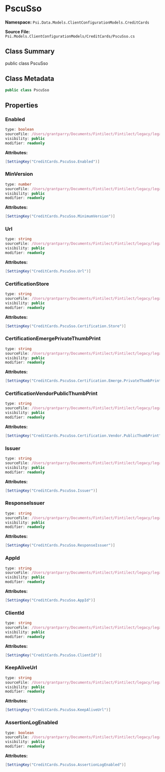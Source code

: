 # PscuSso

**Namespace:** `Psi.Data.Models.ClientConfigurationModels.CreditCards`

**Source File:** `Psi.Models.ClientConfigurationModels/CreditCards/PscuSso.cs`

## Class Summary

public class PscuSso

## Class Metadata

```typescript
public class PscuSso
```

## Properties

### Enabled

```typescript
type: boolean
sourceFile: /Users/grantparry/Documents/Fintilect/Fintilect/legacy/legacy-apis/Psi.Models.ClientConfigurationModels/CreditCards/PscuSso.cs
visibility: public
modifier: readonly
```

**Attributes:**
```csharp
[SettingKey("CreditCards.PscuSso.Enabled")]
```

### MinVersion

```typescript
type: number
sourceFile: /Users/grantparry/Documents/Fintilect/Fintilect/legacy/legacy-apis/Psi.Models.ClientConfigurationModels/CreditCards/PscuSso.cs
visibility: public
modifier: readonly
```

**Attributes:**
```csharp
[SettingKey("CreditCards.PscuSso.MinimumVersion")]
```

### Url

```typescript
type: string
sourceFile: /Users/grantparry/Documents/Fintilect/Fintilect/legacy/legacy-apis/Psi.Models.ClientConfigurationModels/CreditCards/PscuSso.cs
visibility: public
modifier: readonly
```

**Attributes:**
```csharp
[SettingKey("CreditCards.PscuSso.Url")]
```

### CertificationStore

```typescript
type: string
sourceFile: /Users/grantparry/Documents/Fintilect/Fintilect/legacy/legacy-apis/Psi.Models.ClientConfigurationModels/CreditCards/PscuSso.cs
visibility: public
modifier: readonly
```

**Attributes:**
```csharp
[SettingKey("CreditCards.PscuSso.Certification.Store")]
```

### CertificationEmergePrivateThumbPrint

```typescript
type: string
sourceFile: /Users/grantparry/Documents/Fintilect/Fintilect/legacy/legacy-apis/Psi.Models.ClientConfigurationModels/CreditCards/PscuSso.cs
visibility: public
modifier: readonly
```

**Attributes:**
```csharp
[SettingKey("CreditCards.PscuSso.Certification.Emerge.PrivateThumbPrint")]
```

### CertificationVendorPublicThumbPrint

```typescript
type: string
sourceFile: /Users/grantparry/Documents/Fintilect/Fintilect/legacy/legacy-apis/Psi.Models.ClientConfigurationModels/CreditCards/PscuSso.cs
visibility: public
modifier: readonly
```

**Attributes:**
```csharp
[SettingKey("CreditCards.PscuSso.Certification.Vendor.PublicThumbPrint")]
```

### Issuer

```typescript
type: string
sourceFile: /Users/grantparry/Documents/Fintilect/Fintilect/legacy/legacy-apis/Psi.Models.ClientConfigurationModels/CreditCards/PscuSso.cs
visibility: public
modifier: readonly
```

**Attributes:**
```csharp
[SettingKey("CreditCards.PscuSso.Issuer")]
```

### ResponseIssuer

```typescript
type: string
sourceFile: /Users/grantparry/Documents/Fintilect/Fintilect/legacy/legacy-apis/Psi.Models.ClientConfigurationModels/CreditCards/PscuSso.cs
visibility: public
modifier: readonly
```

**Attributes:**
```csharp
[SettingKey("CreditCards.PscuSso.ResponseIssuer")]
```

### AppId

```typescript
type: string
sourceFile: /Users/grantparry/Documents/Fintilect/Fintilect/legacy/legacy-apis/Psi.Models.ClientConfigurationModels/CreditCards/PscuSso.cs
visibility: public
modifier: readonly
```

**Attributes:**
```csharp
[SettingKey("CreditCards.PscuSso.AppId")]
```

### ClientId

```typescript
type: string
sourceFile: /Users/grantparry/Documents/Fintilect/Fintilect/legacy/legacy-apis/Psi.Models.ClientConfigurationModels/CreditCards/PscuSso.cs
visibility: public
modifier: readonly
```

**Attributes:**
```csharp
[SettingKey("CreditCards.PscuSso.ClientId")]
```

### KeepAliveUrl

```typescript
type: string
sourceFile: /Users/grantparry/Documents/Fintilect/Fintilect/legacy/legacy-apis/Psi.Models.ClientConfigurationModels/CreditCards/PscuSso.cs
visibility: public
modifier: readonly
```

**Attributes:**
```csharp
[SettingKey("CreditCards.PscuSso.KeepAliveUrl")]
```

### AssertionLogEnabled

```typescript
type: boolean
sourceFile: /Users/grantparry/Documents/Fintilect/Fintilect/legacy/legacy-apis/Psi.Models.ClientConfigurationModels/CreditCards/PscuSso.cs
visibility: public
modifier: readonly
```

**Attributes:**
```csharp
[SettingKey("CreditCards.PscuSso.AssertionLogEnabled")]
```
